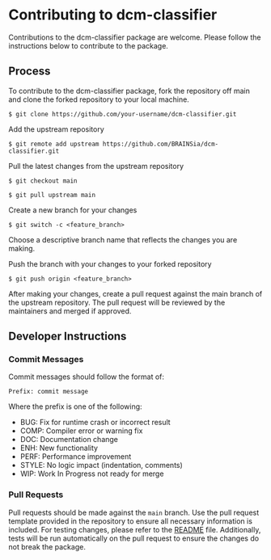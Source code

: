 # Contributing to dcm-classifier

Contributions to the dcm-classifier package are welcome. Please follow the instructions below to contribute to the package.

## Process

To contribute to the dcm-classifier package, fork the repository off main and clone the forked repository to your local machine.

`$ git clone https://github.com/your-username/dcm-classifier.git`

Add the upstream repository

`$ git remote add upstream https://github.com/BRAINSia/dcm-classifier.git`

Pull the latest changes from the upstream repository

`$ git checkout main`

`$ git pull upstream main`

Create a new branch for your changes

`$ git switch -c <feature_branch>`

Choose a descriptive branch name that reflects the changes you are making.

Push the branch with your changes to your forked repository

`$ git push origin <feature_branch>`

After making your changes, create a pull request against the main branch of the upstream repository. The pull request will be reviewed by the maintainers and merged if approved.

## Developer Instructions

### Commit Messages

Commit messages should follow the format of:
```
Prefix: commit message
```
Where the prefix is one of the following:
- BUG: Fix for runtime crash or incorrect result
- COMP: Compiler error or warning fix
- DOC: Documentation change
- ENH: New functionality
- PERF: Performance improvement
- STYLE: No logic impact (indentation, comments)
- WIP: Work In Progress not ready for merge

### Pull Requests

Pull requests should be made against the `main` branch. Use the pull request template provided in the repository to ensure all necessary information is included. For testing changes, please refer to the [README](README.md) file. Additionally, tests will be run automatically on the pull request to ensure the changes do not break the package.
